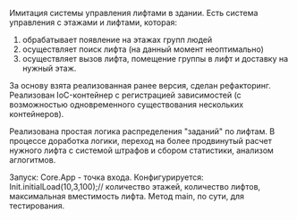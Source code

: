 Имитация системы управления лифтами в здании.
Есть система управления с этажами и лифтами, которая:
1. обрабатывает появление на этажах групп людей
2. осуществляет поиск лифта (на данный момент неоптимально)
3. осуществляет вызов лифта, помещение группы в лифт и доставку на нужный этаж.

За основу взята реализованная ранее версия, сделан рефакторинг.
Реализован IoC-контейнер с регистрацией зависимостей (с возможностью одновременного существования нескольких контейнеров).

Реализована простая логика распределения "заданий" по лифтам.
В процессе доработка логики, переход на более продвинутый расчет нужного лифта с системой штрафов и сбором статистики, анализом аглогитмов.

Запуск: 
Core.App - точка входа. Конфигурируется:
Init.initialLoad(10,3,100);// количество этажей, количество лифтов, максимальная вместимость лифта.
Метод main, по сути, для тестирования.
